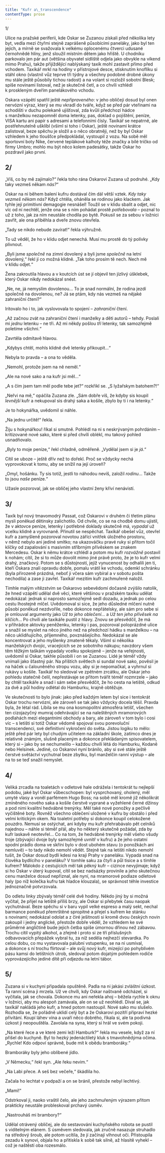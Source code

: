 ```yaml
---
title: "Kufr a\_transcendence"
contentType: prose
---
```


1/

Ulice na pražské periferii, kde Oskar se Zuzanou získali před několika lety byt, vedla mezi čtyřmi stejně zaprášeně působícími paneláky, jako byl ten jejich, a mírně se svažovala k velkému oplocenému čtverci udusané černohnědé hlíny, jenž sloužil místním dětem jako hřiště. U chodníku parkovalo jen pár aut (většina obyvatel sídliště odjela jako obvykle na víkend mimo Prahu), takže přijíždějící nablýskaný taxík mohl zastavit přímo před vchodem. Taxíkář mrkl na hodiny v přístrojové desce, stisknutím knoflíku si stáhl okno (vlastnil vůz teprve tři týdny a všechny podobné drobné úkony mu stále ještě působily tichou radost) a na volant si rozložil sobotní Blesk; spíše novinami listoval, než je skutečně četl, a co chvíli vzhlédl k proskleným dveřím panelákového vchodu.

Oskara vzápětí spatřil ještě _nepřipraveného_: v jeho obličeji dosud byl onen nervózní výraz, který se mu vkradl do tváře, když se před pár vteřinami na schodišti v duchu polekaně ujišťoval, zda kvůli předchozí hádce s manželkou nezapomněl doma letenky, pas, doklad o pojištění, peníze, VISA kartu ani papír s adresami a telefonními čísly. Taxíkář se nepatrně, ale postřehnutelně ušklíbl (všiml si toho i Oskar), ještě novinami krátce zalistoval, beze spěchu je složil a o něco obratněji, než by byl Oskar vzhledem k jeho tloušťce předpokládal, vystoupil z vozu. Na sobě měl sportovní boty Nike, červené teplákové kalhoty téže značky a bílé tričko od firmy Umbro; mohlo mu být něco kolem padesátky, takže Oskar ho pozdravil jako první.

## 2/

„Víš, co by mě zajímalo?“ řekla toho rána Oskarovi Zuzana už podruhé. „Kdy taky vezmeš někam _nás?_“

Oskar na ni během balení kufru dostával čím dál větší vztek. _Kdy taky vezmeš někam nás?_ Když chtěla, oháněla se rodinou jako klackem. Jak tyhle její primitivní demagogie nesnášel! Toužil se v klidu sbalit a odjet, nic víc od ní nechtěl, jenže ona se s ním pohádat prostě _potřebovala_ – poznal to už z toho, jak za ním neustále chodila po bytě. Pokusil se za sebou v ložnici zavřít, ale ona přiběhla a dveře znovu otevřela.

„Tady se nikdo nebude zavírat!“ řekla výhružně.

To už věděl, že ho v klidu odjet nenechá. Musí mu prostě do tý polívky plivnout.

„Byli jsme _společně_ na zimní dovolený a byli jsme _společně_ na letní dovolený,“ řekl jí co možná klidně. „Tak toho prosím tě nech. Nech mě v klidu odjet.“

Žena zakroutila hlavou a v koutcích úst se jí objevil ten jízlivý úšklebek, který Oskar nikdy nedokázal snést.

„Ne, ne, já nemyslím dovolenou… To je snad normální, že rodina jezdí společně na dovolenou, ne? Já se ptám, kdy nás vezmeš na nějaké zahraniční čtení?“

Iritovalo ho i to, jak vyslovovala to spojení – _zahraniční_ čtení.

„Až začnou zvát na zahraniční čtení i manželky a děti autorů – tehdy. Poslali mi _jednu_ letenku – ne tři. Až mi někdy pošlou _tři_ letenky, tak samozřejmě poletíme všichni.“

Zavrtěla odmítavě hlavou.

„Kdybys chtěl, mohls klidně dvě letenky přikoupit…“

Nebyla to pravda – a ona to věděla.

„Nemohl, protože jsem na ně neměl.“

„Ale na nové sako a na kufr jsi měl…“

„A s čím jsem tam měl podle tebe jet?“ rozkřikl se. „S lyžařskym batohem?!“

„Neřvi na mě,“ opáčila Zuzana zle. „Sám dobře víš, že kdyby sis koupil _levnější_ kufr a nekupoval sis drahý saka a košile, zbylo by ti i na letenky.“

Je to hokynářka, uvědomil si náhle.

„Na jednu určitě!“ řekla.

Žiju s hokynářkou! říkal si smutně. Pohlédl na ni s neskrývaným pohrdáním – kritizované nové sako, které si před chvílí oblékl, mu takový pohled usnadňovalo.

„Byly to moje peníze,“ řekl chladně, odměřeně. „Vydělal jsem si je _já_.“

Cítil se uboze – ještě dřív než to dořekl. Proč se vždycky nechá vyprovokovat k tomu, aby se snížil na její úroveň?

„Omyl, hošánku. Ty sis totiž, jestli to náhodou nevíš, založil _rodinu_… Takže to jsou _naše_ peníze.“

Užasle pozoroval, jak se obličej jeho vlastní ženy křiví nenávistí.

## 3/

Taxík byl nový tmavomodrý Passat, což Oskarovi v druhém či třetím plánu mysli poněkud dětinsky zalichotilo. Od chvíle, co se na chodbě domu ujistil, že v aktovce peníze, letenky i potřebné doklady skutečně má, _vypadal_ už vcelku klidně a vyrovnaně. Přinutil se nespěchat. Taxíkář obešel vůz, otevřel kufr a zamyšleně pozoroval novotou zářící vnitřek úložného prostoru, v němž nebylo ani jediné smítko; na ukazováčku pravé ruky si přitom točil klíčky od zapalování s masivním stříbrným přívěskem se znakem Mercedesu. Oskar k němu krátce vzhlédl a potom mu kufr _rozvážně_ postavil k nohám; cítil, že si to může dovolit mimo jiné právě proto, že je to kufr velmi drahý, značkový. Potom se s důstojností, jejíž vynucenost by odhalili jen ti, kteří Oskara znali opravdu dobře, pomalu vrátil ke vchodu, odemkl schránku (byla přirozeně prázdná, neboť ji včera sám vybíral a v sobotu pošta nechodila) a zase ji zavřel. Taxíkář mezitím kufr zachmuřeně naložil.

Tímhle malým vítězstvím se Oskarovo sebevědomí dočasně zvýšilo natolik, že hned vzápětí udělal dvě věci, které většinou v pražském taxíku udělat nedokázal: jednak si naprosto samozřejmě sedl dozadu, a jednak po celou cestu lhostejně mlčel. Uvědomoval si sice, že jeho důsledné mlčení nutně působí poněkud nezdvořile, nebo dokonce nepřátelsky, ale sám pro sebe si je omlouval argumenty jako _Už to jeho oblečení…_ a _Už ten jeho přívěsek na klíčích_… Po chvíli ale taxíkáře pustil z hlavy. Znovu se přesvědčil, že má v přihrádce aktovky peněženku, letenky i pas, pozoroval poloprázdné ulice a snažil se myslet na něco jiného než na předchozí hádku s manželkou – na něco uklidňujícího, příjemného, povznášejícího. Nedokázal se ale koncentrovat a jeho myšlenky zmateně těkaly. Všiml si několika manželských dvojic, vracejících se ze sobotního nákupu; navzdory všem těm těžkým taškám vypadaly vcelku spokojeně – jenže na veřejnosti, uvědomil si Oskar, takhle působili i on se Zuzanou. Lidé je téměř vždy vnímali jako šťastný pár. Na příštích světlech si sundal nové sako, pověsil je na háček u čalouněného stropu vozu, aby si je nepomačkal, a vyhrnul si rukávy u košile. Taxíkář ho sledoval ve zpětném zrcátku, ale Oskar jeho pohledu statečně čelil, nepřestávaje se přitom tvářit téměř rozmrzele – jako by chtěl taxíkáře a snad i sám sebe přesvědčit, že ho cesta na letiště, odkud za dvě a půl hodiny odlétal do Hamburku, krajně obtěžuje.

Ve skutečnosti to bylo jinak: jako před každým letem byl sice i tentokrát Oskar trochu nervózní, ale zároveň se tak jako vždycky docela těšil. Pravda byla, že létal rád. Líbila se mu ona kosmopolitní atmosféra letišť, všechen ten cizojazyčný mumraj odehrávající se na naleštěných mramorových podlahách mezi elegantními obchody a bary, ale zároveň v tom bylo i cosi víc – s letišti si totiž Oskar vědomě spojoval svou porevoluční transcendenci, své definitivní vykročení do světa. Jistou logiku to mělo: ještě před pár lety byl chudým učitelem na základní škole, zatímco dnes je relativně známým, slušně placeným a dokonce překládaným spisovatelem, který si – jako by se nechumelilo – každou chvíli létá do Hamburku, Kodaně nebo Helsinek. Jediné, co Oskarovi nyní bránilo, aby si své stále ještě čerstvé světáctví vychutnal beze zbytku, byl manželčin ranní výstup – ale na to se teď snažil nemyslet.

## 4/

Veliká zrcadla na toaletách v odletové hale odrážela i tentokrát tu nejlepší podobu, jaké byl Oskar vůbecschopen: byl vysprchovaný, oholený, měl umyté vlasy a voněl parfémem Hugo Boss; na sobě měl kromě již několikrát zmíněného nového saka a košile čerstvě vyprané a vyžehlené černé džínsy a pod nimi kvalitní hedvábné trenýrky. Měl také nové ponožky a pečlivě vyčištěné boty. Rovněž všechno oblečení uložené v kufru by obstálo i před velmi kritickým okem. Na toaletní potřeby si dokonce koupil celokožené pouzdro. Nemusí se ostýchat, ani kdyby mu kufr přehrabávalo pět celníků najednou – náhle si téměř přál, aby ho některý skutečně požádal, zda by kufr laskavě neotevřel… Co na tom, že hedvábné trenýrky měl všeho všudy troje (zbývající dvoje byly samozřejmě uvnitř v kufru) a že jeho ostatní spodní prádlo doma ve skříni bylo v dost ubohém stavu (o ponožkách ani nemluvě) – to tady nikdo nemohl vědět. Stejně tak na letišti nikdo nemohl tušit, že Oskar dosud bydlí kdesi na kraji Prahy v paneláku. Vypadá snad na člověka bydlícího v paneláku? V tomhle saku za čtyři a půl tisíce a s tímhle kufrem? Málokdo z cestujících měl tak pěkný kufr – cizince nevyjímaje; když si ho Oskar v úterý kupoval, cítil se bez nadsázky provinile a jeho skutečnou cenu manželce dosud nepřiznal, ale nyní, na mramorové podlaze odletové haly (po níž kolečka kufru tak hladce klouzala), se správnost téhle investice jednoznačně potvrzovala.

Do odletu linky zbývaly téměř celé dvě hodiny. Někdo jiný by si možná vyčítal, že přijel na letiště příliš brzy, ale Oskar si přebytek času naopak vychutnával. Beze spěchu si v baru vypil velké espreso a malý sekt, nechal barmance poněkud přemrštěné spropitné a přejel s kufrem ke stánku s novinami; nedokázal odolat a z čiré ješitnosti si kromě dvou českých novin zakoupil i jedny anglické, přestože dobře věděl, že vzhledem ke své průměrné angličtině bude jejich četba spíše úmornou dřinou než zábavou. Trochu cítil vypitý alkohol, a zřejmě i proto si ze tří příslušných odbavovacích přepážek vybral tu, za níž seděla nejhezčí stevardka. Po celou dobu, co mu vystavovala palubní vstupenku, se na ni usmíval, a dokonce s ní trochu flirtoval – ale svůj nový kufr, mizející po pohyblivém pásu kamsi do letištních útrob, sledoval potom dojatým pohledem rodiče vyprovázejícího jediné dítě při odjezdu na letní tábor.

## 5/

Zuzana si v kuchyni připadala opuštěně. Padla na ni jakási zvláštní úzkost. Ta ranní scéna ji mrzela. Už ve chvíli, kdy Oskar naštvaně odcházel, si vyčítala, jak se chovala. Dokonce mu ani neřekla ahoj – běžela rychle k oknu v ložnici, aby mu alespoň zamávala, ale on se už neohlédl. Díval se, jak taxíkář nakládá jeho kufr, a hned potom nastoupil. Nové sako mu slušelo. Rozhodla se, že pořádně uklidí celý byt a že Oskarovi pozítří připraví hezké přivítání. Koupí láhev vína a uvaří něco dobrého, říkala si, ale ta podivná úzkost ji neopouštěla. Zavolala na syna, který si hrál ve svém pokoji.

„Na které řece a ve které zemi leží Hamburk?“ řekla mu vesele, když za ní přišel do kuchyně. Byl to hezký jedenáctiletý kluk s tmavohnědýma očima. „Rychle! Kdo odpoví správně, bude mít k obědu bramboráky.“

Bramboráky byly jeho oblíbené jídlo.

„V Německu,“ řekl syn. „Ale řeku nevim.“

„Na Labi přece. A seš bez večeře,“ škádlila ho.

Začala ho lechtat v podpaží a on se bránil, přestože nebyl lechtivý.

„Mami!“

Odstrkoval ji, naoko vraštil čelo, ale jeho zachmuřeným výrazem přitom prakticky neustále probleskoval prchavý úsměv.

„Nastrouháš mi brambory?“

Udělal otrávený obličej, ale do sestavování kuchyňského robota se pustil s viditelným elánem. S úsměvem sledovala, jak zručně nasazuje struhadlo na středový šroub, ale potom ucítila, že jí začínají vlhnout oči. Přistoupila zezadu k synovi, objala ho a přitiskla k sobě tak silně, až hlasitě vyhekl – což je naštěstí oba rozesmálo.
